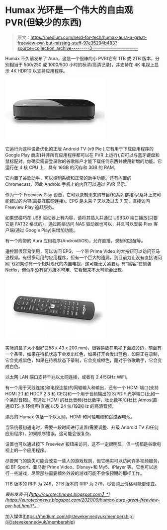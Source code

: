 # Humax 光环是一个伟大的自由观 PVR(但缺少的东西)

> 原文：<https://medium.com/nerd-for-tech/humax-aura-a-great-freeview-pvr-but-missing-stuff-97e35294b483?source=collection_archive---------3----------------------->

Humax 不久前发布了 Aura，这是一个很棒的小 PVR(它有 1TB 或 2TB 版本，分别相当于 500/250 或 1000/500 小时的标清/高清记录)，并支持在 4K 电视上显示 4K HDR10 以支持应用程序。

![](img/ea54680429220edbda59de83c3b1eda5.png)

它运行为这种设备优化的正版 Android TV (v9 Pie ),它有用于下载应用程序的 Google Play 商店(并非所有应用程序都可以在 PVR 上运行),它可以与蓝牙键盘和鼠标配对。你确实需要登录你的谷歌账户才能下载任何东西并使用新增的功能。它运行在 4 核 CPU 上，具有 16GB 的闪存和 3GB 的 RAM。

它内置了谷歌助手，可以控制系统和正常的助手功能。还有内置的 Chromecast，因此 Android 手机上的内容可以通过 PVR 显示。

作为一个 Freeview Play 设备，它可以录制未来的节目(和系列链接)以及补上您可能错过的内容(需要互联网连接)。EPG 是未来 7 天以及过去 7 天，直接访问 Freeview Play 追赶服务。

如果您碰巧在 USB 驱动器上有内容，请将其插入并通过 USB3.0 端口播放(只要它是 FAT32 格式的)，通过网络访问 NAS 驱动器也可以，并且可以安装 Plex 客户端(通过 Google Play)来增加功能。

有一个附带的 Aura 应用程序(Android/iOS)，允许直播，录制和提醒等。

遥控器很容易使用，可以访问 EPG，一个带 Prime Video 的大按钮可以访问亚马逊视频。有很多可用的应用程序，但有一个巨大的遗漏，到目前为止没有直接访问网飞(如果你有一个相对现代的内置电视，这可能无关紧要)。有“黑客”在侧装 Netfix，但似乎没有官方版本可用，它看起来不太可能会出现。

![](img/2b90abbddaa03cc31c1a945e60ce4605.png)

实际的盒子大小很好(258 x 43 x 200 mm)，很容易放在电视下面或旁边，前面有一个条带，如果在待机状态下会发出红色，如果打开会发出蓝色，如果正在录制，它会变成紫色，如果在待机状态下录制，它会变成橙色，而对于谷歌助手，它会变成白色。

以太网 LAN 端口支持千兆以太网连接，或者有 2.4/5GHz WiFi。

有一个用于天线连接(和电视连接)的同轴输入和输出，还有一个 HDMI 端口(支持 HDMI 2.1 和 HDCP 2.3 和 CEC)和一个用于音频输出的 S/PDIF 光学端口(比如一个条形音箱)。有通过 HDMI 的杜比音频(杜比数字，杜比数字加)杜比 Atmos(直通)DTS-X 环绕声(直通)以及 24 位/192KHz 的高清音频。

漂亮的 Humax 包括一个以太网，HDMI 和同轴电缆和遥控器电池。

当系统最初通电时，需要一段时间进行设置(需要调整、升级 Android TV 和任何应用程序)，如果顺序错误，这可能会很复杂。

设置也可以通过按下 Freeview 按钮来访问，这不一定很明显，但一切都是谷歌电视上的一个应用程序。

尽管网飞的缺失可能会改变一些人的游戏规则，但它确实可以访问许多视频服务，如 BT Sport、亚马逊 Prime Video、Disney+和 My5、iPlayer 等。它也可以运行一些游戏，尽管那些需要额外外设的游戏可能不会像预期的那样工作。

1TB 版本的 RRP 为 249，2TB 版本的 RRP 为 279，尽管网上价格可能更便宜。

*最初发表于*[*【http://eurotechnews.blogspot.com】*](https://eurotechnews.blogspot.com/2021/09/humax-aura-great-freeview-pvr-but.html)*。*

加入媒体[https://medium.com/@stevekennedyuk/membership](/@stevekennedyuk/membership)